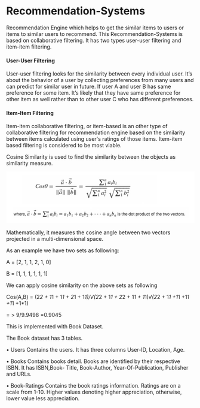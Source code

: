 # Recommendation-Systems

Recommendation Engine which helps to get the similar items to users or items to similar users to recommend.
This Recommendation-Systems is based on collaborative filtering. It has two types user-user filtering and item-item filtering.

#### User-User Filtering

User-user filtering looks for the similarity between every individual user. It’s about the behavior of a user by collecting preferences from many users and can predict for similar user in future. If user A and user B has same preference for some item. It’s likely that they have same preference for other item as well rather than to other user C who has different preferences.

#### Item-Item Filtering

Item-item collaborative filtering, or item-based is an other type of collaborative filtering for recommendation engine based on the similarity between items calculated using user's ratings of those items. Item-item based filtering is considered to be most viable.

Cosine Similarity is used to find the similarity between the objects as similarity measure.

![alt text](https://github.com/aadlakha12/Recommendation-Systems/blob/master/Cosine.png?raw=true)

Mathematically, it measures the cosine angle between two vectors projected in a multi-dimensional space.

As an example we have two sets as following:

A = [2, 1, 1, 2, 1, 0]

B = [1, 1, 1, 1, 1, 1]

We can apply cosine similarity on the above sets as following

Cos(A,B) = (2*2 + 1*1 + 1*1 + 2*1 + 1*1)/√(2*2 + 1*1 + 2*2 + 1*1 + 1*1)*√(2*2 + 1*1 +1*1 +1*1 +1*1 +1*1)

= > 9/9.9498 =0.9045

This is implemented with Book Dataset.

The Book dataset has 3 tables.

• Users
Contains the users. It has three columns User-ID, Location, Age.

• Books 
Contains books detail. Books are identified by their respective ISBN. It has ISBN,Book- Title, Book-Author, Year-Of-Publication, Publisher and URLs.

• Book-Ratings
Contains the book ratings information. Ratings are on a scale from 1-10. Higher values
denoting higher appreciation, otherwise, lower value less appreciation.


 
 
  
